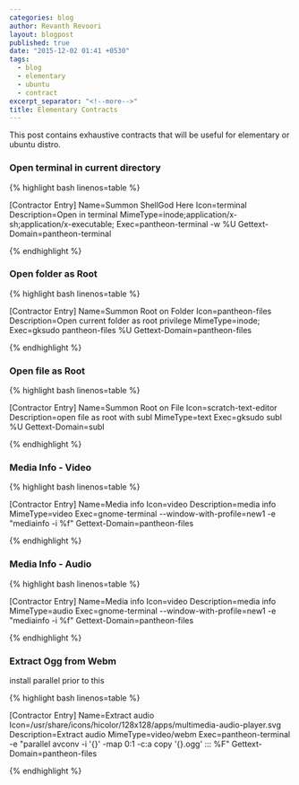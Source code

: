 ```yaml
---
categories: blog
author: Revanth Revoori
layout: blogpost
published: true
date: "2015-12-02 01:41 +0530"
tags: 
  - blog
  - elementary
  - ubuntu
  - contract
excerpt_separator: "<!--more-->"
title: Elementary Contracts
---
```



This post contains exhaustive contracts that will be useful for elementary or ubuntu distro.

### Open terminal in current directory

{% highlight bash linenos=table %}

[Contractor Entry]
Name=Summon ShellGod Here
Icon=terminal
Description=Open in terminal
MimeType=inode;application/x-sh;application/x-executable;
Exec=pantheon-terminal -w %U
Gettext-Domain=pantheon-terminal

{% endhighlight %}

<!--more-->

### Open folder as Root

{% highlight bash linenos=table %}

[Contractor Entry]
Name=Summon Root on Folder
Icon=pantheon-files
Description=Open current folder as root privilege
MimeType=inode;
Exec=gksudo pantheon-files %U
Gettext-Domain=pantheon-files

{% endhighlight %}

### Open file as Root

{% highlight bash linenos=table %}

[Contractor Entry]
Name=Summon Root on File
Icon=scratch-text-editor
Description=open file as root with subl
MimeType=text
Exec=gksudo subl %U
Gettext-Domain=subl

{% endhighlight %}

### Media Info - Video


{% highlight bash linenos=table %}

[Contractor Entry]
Name=Media info
Icon=video
Description=media info
MimeType=video
Exec=gnome-terminal --window-with-profile=new1 -e "mediainfo -i %f"
Gettext-Domain=pantheon-files 


{% endhighlight %}

### Media Info - Audio


{% highlight bash linenos=table %}

[Contractor Entry]
Name=Media info
Icon=video
Description=media info
MimeType=audio
Exec=gnome-terminal --window-with-profile=new1 -e "mediainfo -i %f"
Gettext-Domain=pantheon-files  

{% endhighlight %}

### Extract Ogg from Webm

install parallel prior to this 

{% highlight bash linenos=table %}

[Contractor Entry]
Name=Extract audio
Icon=/usr/share/icons/hicolor/128x128/apps/multimedia-audio-player.svg
Description=Extract audio
MimeType=video/webm
Exec=pantheon-terminal -e "parallel avconv -i '{}' -map 0:1 -c:a copy '{}.ogg' ::: %F"
Gettext-Domain=pantheon-files

{% endhighlight %}
